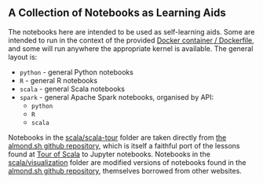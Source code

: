 ## A Collection of Notebooks as Learning Aids

The notebooks here are intended to be used as self-learning aids.  Some are intended to run in the context of the provided [Docker container / Dockerfile](), and some will run anywhere the appropriate kernel is available.  The general layout is:

* `python` - general Python notebooks
* `R` - general R notebooks
* `scala` - general Scala notebooks
* `spark` - general Apache Spark notebooks, organised by API:
    - `python`
    - `R`
    - `scala`

Notebooks in the [scala/scala-tour](scala-tour) folder are taken directly from [the almond.sh github repository](https://github.com/almond-sh/examples/tree/master/notebooks/scala-tour), which is itself a faithful port of the lessons found at [Tour of Scala](https://docs.scala-lang.org/tour/tour-of-scala.html) to Jupyter notebooks.  Notebooks in the [scala/visualization](scala/visualization) folder are modified versions of notebooks found in the [almond.sh github repository](https://github.com/almond-sh/examples/tree/master/notebooks/visualization), themselves borrowed from other websites.